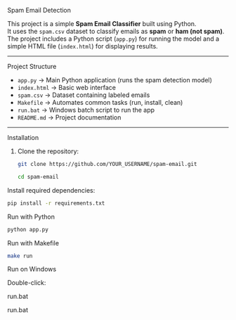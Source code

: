 Spam Email Detection

This project is a simple **Spam Email Classifier** built using Python.  
It uses the `spam.csv` dataset to classify emails as **spam** or **ham (not spam)**.  
The project includes a Python script (`app.py`) for running the model and a simple HTML file (`index.html`) for displaying results.

---

Project Structure
- `app.py` → Main Python application (runs the spam detection model)
- `index.html` → Basic web interface
- `spam.csv` → Dataset containing labeled emails
- `Makefile` → Automates common tasks (run, install, clean)
- `run.bat` → Windows batch script to run the app
- `README.md` → Project documentation

---

Installation
1. Clone the repository:
   ```bash
   git clone https://github.com/YOUR_USERNAME/spam-email.git

   cd spam-email


Install required dependencies:
 ```bash
pip install -r requirements.txt

```
Run with Python
 ```bash
 python app.py
 ```

Run with Makefile
 ```bash
make run
 ```

Run on Windows

Double-click:

run.bat





run.bat
